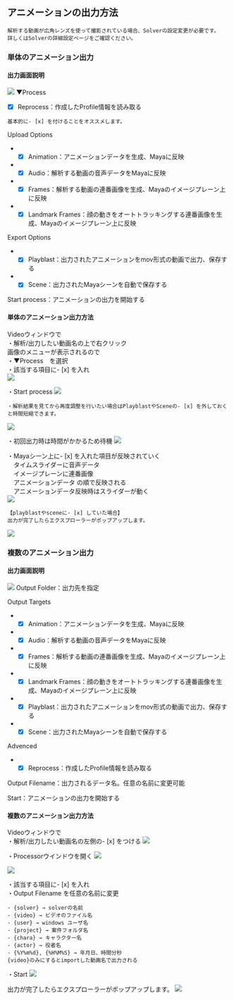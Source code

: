 ## アニメーションの出力方法

```{caution}
解析する動画が広角レンズを使って撮影されている場合、Solverの設定変更が必要です。  
詳しくはSolverの詳細設定ページをご確認ください。
```

### 単体のアニメーション出力

#### 出力画面説明

![](images/A001.png)
▼Process  

- [x] Reprocess：作成したProfile情報を読み取る  
```{note}
基本的に- [x] を付けることをオススメします。
```

Upload Options
- - [x] Animation：アニメーションデータを生成、Mayaに反映  
- - [x] Audio：解析する動画の音声データをMayaに反映  
- - [x] Frames：解析する動画の連番画像を生成、Mayaのイメージプレーン上に反映  
- - [x] Landmark Frames：顔の動きをオートトラッキングする連番画像を生成、Mayaのイメージプレーン上に反映    

Export Options  
- - [x] Playblast：出力されたアニメーションをmov形式の動画で出力、保存する  
- - [x] Scene：出力されたMayaシーンを自動で保存する  

Start process：アニメーションの出力を開始する

#### 単体のアニメーション出力方法

Videoウィンドウで  
・解析/出力したい動画名の上で右クリック   
画像のメニューが表示されるので  
・▼Process　を選択  
・該当する項目に- [x] を入れ  
![](images/A002.png)

・Start process
![](images/A004.png)

```{note}
・解析結果を見てから再度調整を行いたい場合はPlayblastやSceneの- [x] を外しておくと時間短縮できます。
```
![](images/A003.png)

・初回出力時は時間がかかるため待機
![](images/A005.png)

・Mayaシーン上に- [x] を入れた項目が反映されていく  
　タイムスライダーに音声データ  
　イメージプレーンに連番画像  
　アニメーションデータ の順で反映される  
　アニメーションデータ反映時はスライダーが動く  
![](images/image133.png)

```{note}
【playblastやsceneに- [x] していた場合】  
出力が完了したらエクスプローラーがポップアップします。  
```
![](images/image127.png)


### 複数のアニメーション出力

#### 出力画面説明

![](images/A006.png)
Output Folder：出力先を指定  

Output Targets  
- - [x] Animation：アニメーションデータを生成、Mayaに反映  
- - [x] Audio：解析する動画の音声データをMayaに反映  
- - [x] Frames：解析する動画の連番画像を生成、Mayaのイメージプレーン上に反映  
- - [x] Landmark Frames：顔の動きをオートトラッキングする連番画像を生成、Mayaのイメージプレーン上に反映  
- - [x] Playblast：出力されたアニメーションをmov形式の動画で出力、保存する  
- - [x] Scene：出力されたMayaシーンを自動で保存する  

Advenced  
- - [x] Reprocess：作成したProfile情報を読み取る 

Output Filename：出力されるデータ名。任意の名前に変更可能

Start：アニメーションの出力を開始する

#### 複数のアニメーション出力方法

Videoウィンドウで  
・解析/出力したい動画名の左側の- [x] をつける
![](images/A007.png)

・Processorウインドウを開く
![](images/A008.png)
<br>

![](images/P37_processorWindow.PNG)

・該当する項目に- [x] を入れ  
・Output Filename を任意の名前に変更
```{note}
- {solver} → solverの名前
- {video} → ビデオのファイル名
- {user} → windows ユーザ名
- {project} → 案件フォルダ名
- {chara} → キャラクター名
- {actor} → 役者名
- {%Y%m%d}, {%H%M%S} → 年月日、時間分秒  
{video}のみにするとimportした動画名で出力される
```
・Start
![](images/A009.png)

出力が完了したらエクスプローラーがポップアップします。
![](images/image136.png)  
